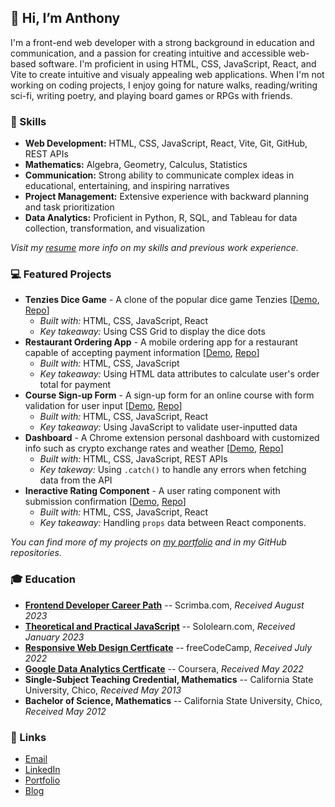 ## 👋 Hi, I’m Anthony 
I'm a front-end web developer with a strong background in education and communication, and a passion for creating intuitive and accessible web-based software. I'm proficient in using HTML, CSS, JavaScript, React, and Vite to create intuitive and visualy appealing web applications. When I'm not working on coding projects, I enjoy going for nature walks, reading/writing sci-fi, writing poetry, and playing board games or RPGs with friends.

### 🧰 Skills

- **Web Development:** HTML, CSS, JavaScript, React, Vite, Git, GitHub, REST APIs
- **Mathematics:** Algebra, Geometry, Calculus, Statistics
- **Communication:** Strong ability to communicate complex ideas in educational, entertaining, and inspiring narratives
- **Project Management:** Extensive experience with backward planning and task prioritization
- **Data Analytics:** Proficient in Python, R, SQL, and Tableau for data collection, transformation, and visualization

*Visit my [resume](https://ananfito.dev/resume-anthony-nanfito.pdf) more info on my skills and previous work experience.*

### 💻 Featured Projects

- **Tenzies Dice Game** - A clone of the popular dice game Tenzies [[Demo](https://tenzies-clone.netlify.app), [Repo](https://github.com/ananfito/tenzies-clone)]
    - *Built with:* HTML, CSS, JavaScript, React
    - *Key takeaway:* Using CSS Grid to display the dice dots
- **Restaurant Ordering App** - A mobile ordering app for a restaurant capable of accepting payment information [[Demo](https://ananfito.github.io/restaurant-ordering-app/), [Repo](https://github.com/ananfito/restaurant-ordering-app)]
    - *Built with:* HTML, CSS, JavaScript
    - *Key takeaway:* Using HTML data attributes to calculate user's order total for payment
- **Course Sign-up Form** - A sign-up form for an online course with form validation for user input [[Demo](https://incredible-pegasus-1b4484.netlify.app), [Repo](https://github.com/ananfito/sign-up-form)]
    - *Built with:* HTML, CSS, JavaScript, React
    - *Key takeaway:* Using JavaScript to validate user-inputted data
- **Dashboard** - A Chrome extension personal dashboard with customized info such as crypto exchange rates and weather [[Demo](https://personal-dashboard-7b5ad0.netlify.app/), [Repo](https://github.com/ananfito/dashboard-clone)]
    - *Built with:* HTML, CSS, JavaScript, REST APIs
    - *Key takeway:* Using `.catch()` to handle any errors when fetching data from the API
- **Ineractive Rating Component** - A user rating component with submission confirmation [[Demo](https://rating-component-9fb0b9.netlify.app/), [Repo](https://github.com/ananfito/interactive-rating-component)]
    - *Built with:* HTML, CSS, JavaScript, React
    - *Key takeaway:* Handling `props` data between React components.

*You can find more of my projects on [my portfolio](https://ananfit.github.io/) and in my GitHub repositories.*

### 🎓 Education

- **[Frontend Developer Career Path](https://scrimba.com/certificate/uerWNntQ/gfrontend)** -- Scrimba.com, *Received August 2023*
- **[Theoretical and Practical JavaScript](https://www.sololearn.com/certificates/CT-T4ODYRK2)** -- Sololearn.com, *Received January 2023*
- **[Responsive Web Design Certficate](https://www.freecodecamp.org/certification/ananfito/responsive-web-design)** -- freeCodeCamp, *Received July 2022*
- **[Google Data Analytics Certficate](https://www.credly.com/badges/dafff9fa-de9f-497f-bd7f-d98c46a24e73/public_url)** -- Coursera, *Received May 2022*
- **Single-Subject Teaching Credential, Mathematics** -- California State University, Chico, *Received May 2013*
- **Bachelor of Science, Mathematics** -- California State University, Chico, *Received May 2012*

### 🔗 Links
- <a href="mailto:msg.for.anthony.p6ht3@simplelogin.com?subject=Nice GitHub Project&body=Hey Anthony, I saw your GitHub project. Let's talk!">Email</a>
- [LinkedIn](https://linkedin.com/in/anthonynanfito)
- [Portfolio](https://ananfito.github.io)
- [Blog](https://ananfito.hashnode.dev)
